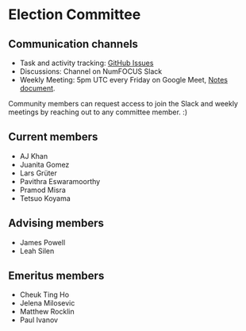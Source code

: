 # Election Committee

## Communication channels

- Task and activity tracking: [GitHub Issues](https://github.com/numfocus/elections/issues)
- Discussions: Channel on NumFOCUS Slack
- Weekly Meeting: 5pm UTC every Friday on Google Meet, [Notes document](https://docs.google.com/document/d/1zEYZfbOug2xMzvKTQ-1txtrgj-5-FOslle7Dd2RBzOM/edit#heading=h.lb4hte78frnp).

Community members can request access to join the Slack and weekly meetings by reaching out to any committee member. :)

## Current members

- AJ Khan
- Juanita Gomez
- Lars Grüter
- Pavithra Eswaramoorthy
- Pramod Misra
- Tetsuo Koyama

## Advising members

- James Powell
- Leah Silen

## Emeritus members

- Cheuk Ting Ho
- Jelena Milosevic
- Matthew Rocklin
- Paul Ivanov
